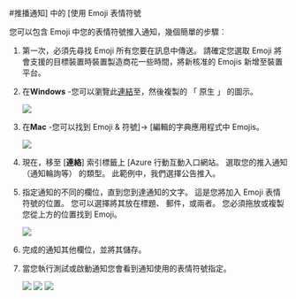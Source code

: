 <properties 
    pageTitle="使用中 Azure 行動互動 Emoji 表情符號" 
    description="如何使用您的推入通知內 Emoji 表情符號"     
    services="mobile-engagement" 
    documentationCenter="mobile" 
    authors="piyushjo" 
    manager="dwrede" 
    editor="" />

<tags 
    ms.service="mobile-engagement" 
    ms.workload="mobile" 
    ms.tgt_pltfrm="mobile-windows-phone" 
    ms.devlang="na" 
    ms.topic="article" 
    ms.date="08/19/2016" 
    ms.author="piyushjo" />

#<a name="use-emoji-emoticon-within-push-notifications"></a>推播通知] 中的 [使用 Emoji 表情符號

您可以包含 Emoji 中您的表情符號推入通知，幾個簡單的步驟︰ 

1. 第一次，必須先尋找 Emoji 所有您要在訊息中傳送。 請確定您選取 Emoji 將會支援的目標裝置時裝置製造商花一些時間，將新核准的 Emojis 新增至裝置平台。 

2. 在**Windows** -您可以瀏覽此[連結](http://apps.timwhitlock.info/emoji/tables/unicode)至，然後複製的 「 原生 」 的圖示。

    ![][7] 

3. 在**Mac** -您可以找到 Emoji & 符號]-> [編輯的字典應用程式中 Emojis。

    ![][6] 

4. 現在，移至 [**連絡**] 索引標籤上 [Azure 行動互動入口網站。 選取您的推入通知 （通知輪詢等） 的類型。 此範例中，我們選擇公告推入。

5. 指定通知的不同的欄位，直到您到達通知的文字。 這是您將加入 Emoji 表情符號的位置。 您可以選擇將其放在標題、 郵件，或兩者。 您必須拖放或複製您從上方的位置找到 Emoji。 

    ![][1]

6. 完成的通知其他欄位，並將其儲存。 

7. 當您執行測試或啟動通知您會看到通知使用的表情符號指定。   

    ![][3] ![][4] ![][5]

<!-- Images. -->
[1]: ./media/mobile-engagement-use-emoji-with-push/notification_input.png
[3]: ./media/mobile-engagement-use-emoji-with-push/iOS_Emoji.png
[4]: ./media/mobile-engagement-use-emoji-with-push/Android_Emoji.png
[5]: ./media/mobile-engagement-use-emoji-with-push/WindowsPhone_Emoji.png
[6]: ./media/mobile-engagement-use-emoji-with-push/Mac_SelectEmoji.png
[7]: ./media/mobile-engagement-use-emoji-with-push/Windows_SelectEmoji.png

